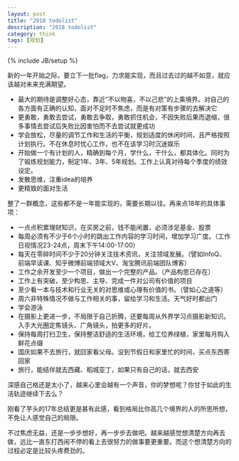 ```yaml
---
layout: post
title: "2018 todolist"
description: "2018 todolist"
category: think
tags: [规划]
---
```

{% include JB/setup %}

新的一年开始之际，要立下一批flag，力求能实现，而且过去过的越不如意，就应该越对未来充满期望。

- 最大的期待是调整好心态，靠近“不以物喜，不以己悲”的上乘境界。对自己的各方面有正确的认知，面对不足时不焦虑，而是有对策有步骤的去解决它
- 更勇敢，勇敢去尝试，勇敢去争取，勇敢抓住机会，不因失败后果而退缩，很多事情去尝试后失败比因害怕而不去尝试就更成功
- 学会放松，尽量的调节工作和生活的平衡，规划适度的休闲时间，且严格按照计划执行。不在休息时忧心工作，也不在该学习时沉迷娱乐
- 开始做一个有计划的人，精确到每个月，学什么，干什么，都具体化。同时为了锻炼规划能力，制定1年、3年、5年规划。工作上认真对待每个季度的绩效设定。
- 发散思维，注重idea的培养
- 更精致的面对生活


整了一群概念，这些都不是一年能实现的，需要长期以往。再来点18年的具体事项：

- 一点点积累理财知识，在买房之前，钱不能闲置，必须涉足基金、股票
- 每周必须有不少于6个小时的跳出工作内容的学习时间，增加学习广度。（工作日视情况23-24点，周末下午14:00-17:00）
- 每天在零碎时间不少于20分钟关注技术资讯，关注领域发展。（譬如InfoQ、前端早读课、知乎微博前端领域大V、淘宝腾讯前端团队博客）
- 工作之余开发至少一个项目，做出一个完整的产品。（产品构思已存在）
- 工作上有突破，至少构思、主导、完成一件对公司有价值的项目
- 至少看一本与技术和行业无关的对思维或心理有价值的书。（譬如心之道等）
- 周六非特殊情况不做与工作相关的事，留给学习和生活。天气好时都出门
- 学会游泳
- 在摄影上更进一步，不局限于自己折腾，还要每周从外界学习点摄影新知识。入手大光圈定焦镜头、广角镜头，拍更多的好片。
- 保持每周打扫卫生，保持整洁舒适的生活环境，给工位养绿植，家里每月购入鲜花点缀
- 国庆如果不去旅行，就回家看父母。没到节假日和家里忙的时间，买点东西寄回家
- 旅行，能结伴就去西藏、稻城亚丁，如果只有自己的话，就去西安

深感自己格还是太小了，越来心里会越有一个声音，你的梦想呢？你甘于如此的生活轨迹继续下去么？

刚看了芋头的17年总结更是甚有此感，看到格局比你高几个境界的人的所思所想，不免让人感觉自己的局限。

不过焦虑无益，还是一步步想好，再一步步去做吧。越来越感觉想清楚方向再去做，远比一直东打西闹不停的看上去很努力的做事要更重要。而这个想清楚方向的过程必定是比较头疼费劲的。
